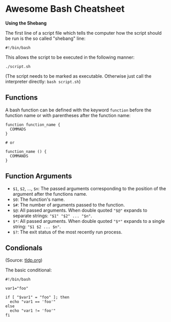 # Awesome Bash Cheatsheet

**Using the Shebang**

The first line of a script file which tells the computer how the script should be run is the so called "shebang" line:

```
#!/bin/bash
```

This allows the script to be executed in the following manner:

```
./script.sh
```

(The script needs to be marked as executable. Otherwise just call the interpreter directly: `bash script.sh`)

## Functions

A bash function can be defined with the keyword `function` before the function name or with parentheses after the function name:

```
function function_name {
  COMMADS
}

# or

function_name () {
  COMMANDS
}
```


## Function Arguments

- `$1`, `$2`, ..., `$n`: The passed arguments corresponding to the position of the argument after the functions name.
- `$0`: The function's name.
- `$#`: The number of arguments passed to the function.
- `$@`: All passed arguments. When double quoted `"$@"` expands to separate strings: `"$1" "$2" ... "$n"`.
- `$*`: All passed arguments. When double quoted `"$*"` expands to a single string: `"$1 $2 ... $n"`.
- `$?`: The exit status of the most recently run process.


## Condionals
(Source: [tldp.org](https://tldp.org/HOWTO/Bash-Prog-Intro-HOWTO-6.html))

The basic conditional:

```
#!/bin/bash

var1="foo"

if [ "$var1" = "foo" ]; then
  echo "var1 == 'foo'"
else
  echo "var1 != 'foo'"
fi
```

